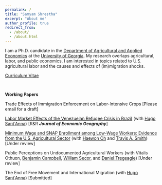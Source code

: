 ```yaml
---
permalink: /
title: "Samyam Shrestha"
excerpt: "About me"
author_profile: true
redirect_from: 
  - /about/
  - /about.html
---
```


I am a Ph.D. candidate in the [Department of Agricultural and Applied Economics](https://agecon.uga.edu/) at the [University of Georgia](https://uga.edu). My research overlaps agricultural, labor, and public economics. I am interested in topics related to U.S. agricultural labor and the causes and effects of (im)migration shocks.

[Curriculum Vitae](https://shsamyam.github.io/files/CV.pdf)

<p>&nbsp;</p>

**Working Papers**

Trade Effects of Immigration Enforcement on Labor-Intensive Crops [Please email for a draft]

[Labor Market Effects of the Venezuelan Refugee Crisis in Brazil](https://shsamyam.github.io/files/LMEVRCB_06_17_2025.pdf) (with [Hugo Sant'Anna](https://hsantanna.org/)) [R&R <strong class="thin-bold">*Journal of Economic Geography*</strong>]

[Minimum Wage and SNAP Enrollment among Low-Wage Workers: Evidence from the U.S. Agricultural Sector](https://shsamyam.github.io/files/MWSELWW_06_25_2025.pdf) (with [Haewon Oh](https://sites.google.com/view/haewonoh/home) and [Travis A. Smith](https://sites.google.com/view/travisasmith/home)) [Under review]

Public Perceptions on Undocumented Agricultural Workers (with Vitalis Othuon, [Benjamin Campbell](https://agecon.uga.edu/people/faculty/benjamin-campbell.html), [William Secor](https://agecon.uga.edu/people/faculty/will-secor.html), and [Daniel Tregeagle](https://cals.ncsu.edu/agricultural-and-resource-economics/people/daniel-tregeagle/)) [Under review]

The End of Free Movement and International Migration (with [Hugo Sant'Anna](https://hsantanna.org/)) [Submitted]
